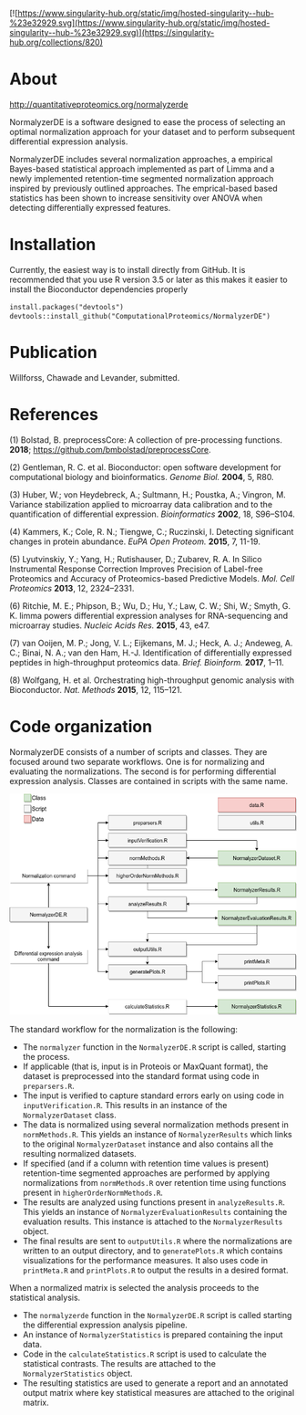 [![https://www.singularity-hub.org/static/img/hosted-singularity--hub-%23e32929.svg](https://www.singularity-hub.org/static/img/hosted-singularity--hub-%23e32929.svg)](https://singularity-hub.org/collections/820)

# About

http://quantitativeproteomics.org/normalyzerde

NormalyzerDE is a software designed to ease the process of selecting an optimal normalization approach for your dataset and to perform subsequent differential expression analysis.

NormalyzerDE includes several normalization approaches, a empirical Bayes-based statistical approach implemented as part of Limma and a newly implemented retention-time segmented normalization approach inspired by previously outlined approaches. The emprical-based based statistics has been shown to increase sensitivity over ANOVA when detecting differentially expressed features.

# Installation

Currently, the easiest way is to install directly from GitHub. It is recommended that you use
R version 3.5 or later as this makes it easier to install the Bioconductor dependencies properly

```
install.packages("devtools")
devtools::install_github("ComputationalProteomics/NormalyzerDE")
```

# Publication

Willforss, Chawade and Levander, submitted.

# References

(1) Bolstad, B. preprocessCore: A collection of pre-processing functions. **2018**; https://github.com/bmbolstad/preprocessCore.

(2) Gentleman, R. C. et al. Bioconductor: open software development for computational biology and bioinformatics. *Genome Biol.* **2004**, 5, R80.

(3) Huber, W.; von Heydebreck, A.; Sultmann, H.; Poustka, A.; Vingron, M. Variance stabilization
applied to microarray data calibration and to the quantification of differential
expression. *Bioinformatics* **2002**, 18, S96–S104.

(4) Kammers, K.; Cole, R. N.; Tiengwe, C.; Ruczinski, I. Detecting significant changes in protein abundance. *EuPA Open Proteom.* **2015**, 7, 11-19.

(5) Lyutvinskiy, Y.; Yang, H.; Rutishauser, D.; Zubarev, R. A. In Silico Instrumental Response Correction Improves Precision of Label-free Proteomics and Accuracy of Proteomics-based Predictive Models. *Mol. Cell Proteomics* **2013**, 12, 2324–2331.

(6) Ritchie, M. E.; Phipson, B.; Wu, D.; Hu, Y.; Law, C. W.; Shi, W.; Smyth, G. K. limma powers differential expression analyses for RNA-sequencing and microarray studies. *Nucleic Acids Res.* **2015**, 43, e47.

(7) van Ooijen, M. P.; Jong, V. L.; Eijkemans, M. J.; Heck, A. J.; Andeweg, A. C.; Binai, N. A.; van den Ham, H.-J. Identification of differentially expressed peptides in high-throughput proteomics data. *Brief. Bioinform.* **2017**, 1–11.

(8) Wolfgang, H. et al. Orchestrating high-throughput genomic analysis with Bioconductor. *Nat. Methods* **2015**, 12, 115–121.

# Code organization

NormalyzerDE consists of a number of scripts and classes. They are focused around
two separate workflows. One is for normalizing and evaluating the normalizations. The
second is for performing differential expression analysis. Classes are contained in scripts with the same name.

![NormalyzerDE schematics](vignettes/180813_normalyzerde_schematics.png)

The standard workflow for the normalization is the following:

* The `normalyzer` function in the `NormalyzerDE.R` script is called, starting the process.
* If applicable (that is, input is in Proteois or MaxQuant format), the dataset is preprocessed into the standard format using code in `preparsers.R`.
* The input is verified to capture standard errors early on using code in `inputVerification.R`. This results in an instance of the `NormalyzerDataset` class.
* The data is normalized using several normalization methods present in `normMethods.R`. This yields an instance of `NormalyzerResults` which links to the original `NormalyzerDataset` instance and also contains all the resulting normalized datasets.
* If specified (and if a column with retention time values is present) retention-time segmented approaches are performed by applying normalizations from `normMethods.R` over retention time using functions present in `higherOrderNormMethods.R`.
* The results are analyzed using functions present in `analyzeResults.R`. This yields an instance of `NormalyzerEvaluationResults` containing the evaluation results. This instance is attached to the `NormalyzerResults` object.
* The final results are sent to `outputUtils.R` where the normalizations are written to an output directory, and to `generatePlots.R` which contains visualizations for the performance measures. It also uses code in `printMeta.R` and `printPlots.R` to output the results in a desired format.

When a normalized matrix is selected the analysis proceeds to the statistical analysis.

* The `normalyzerde` function in the `NormalyzerDE.R` script is called starting the differential expression analysis pipeline.
* An instance of `NormalyzerStatistics` is prepared containing the input data.
* Code in the `calculateStatistics.R` script is used to calculate the statistical contrasts. The results are attached to the `NormalyzerStatistics` object.
* The resulting statistics are used to generate a report and an annotated output matrix where key statistical measures are attached to the original matrix.



